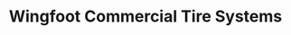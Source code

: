 ---
title: "Wingfoot Commercial Tire Systems"
url: /longview/wingfoot-commercial-tire-systems/
shop: Reifen
---
